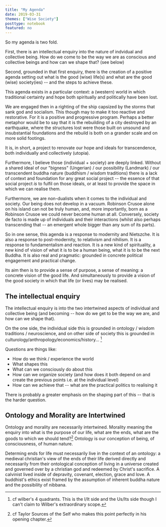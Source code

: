 ```yaml
---
title: "My Agenda"
date: 2019-03-31
themes: ["Wise Society"]
posttype: notebook
featured: no
---
```



So my agenda is two fold.

First, there is an intellectual enquiry into the nature of indvidual and collective being. How do we come to be the way we are as conscious and collective beings and how can we shape that? (see below)

Second, grounded in that first enquiry, there is the creation of a positive agenda setting out what is the good (wise) life(s) and what are the good (wise) society(ies) -- and the steps to achieve these.

This agenda exists in a particular context: a (western) world in which traditional certainty and hope both spiritually and politically have been lost.

We are engaged then in a righting of the ship capsized by the storms that sank god and socialism. This though may to make it too reactive and restorative. For it is a positive and progressive program. Perhaps a better metaphor would be to say that it is the rebuilding of a city destroyed by an earthquake, where the structures lost were those built on unsound and insubstantial foundations and the rebuild is both on a grander scale and on more solid footings.

It is, in short, a project to renovate our hope and ideals for transcendence, both individually and collectively (utopia).

Furthermore, I believe those (individual + society) are deeply linked. Without a shared ideal of our "bigness" (Ungerian) / our possibility (Landmark) / our transcendent buddha nature (buddhism / wisdom traditions) there is a lack of context and foundation for any great social project -- the essence of that social project *is* to fulfil on those ideals, or at least to provide the space in which we can realise them.

Furthermore, we are non-dualists when it comes to the individual and society. Our being does not develop in a vacuum. Robinson Crusoe alone on his island can not be truly human, and, more importantly, born as a Robinson Crusoe we could never become human at all. Conversely, society de facto is made up of individuals and their interactions (whilst also perhaps transcending that -- an emergent whole bigger than any sum of its parts).

So in one sense, this agenda is a response to modernity and Nietszche. It is also a response to post-modernity, to relativism and nihilism. It is a response to fundamentalism and reaction. It is a new kind of spirituality, a new kind of vision of what it is to be a human being, what it is to be the next Buddha. It is also real and pragmatic: grounded in concrete political engagement and practical change.

Its aim then is to provide a sense of purpose, a sense of meaning: a concrete vision of the good life. And simultaneously to provide a vision of the good society in which that life (or lives) may be realised.

## The intellectual enquiry

The intellectual enquiry is into the two intertwined aspects of individual and collective being (and becoming -- how do we get to be the way we are, and how can we shape that).

On the one side, the individual side this is grounded in ontology / wisdom traditions / neuroscience, and on other side of society this is grounded in culturology/anthropology/economics/history... [^wilber]

[^wilber]: cf wilber's 4 quadrants. This is the I/It side and the Us/Its side though I can't claim to Wilber's extraordinary scope.

Questions are things like:

- How do we think / experience the world
- What shapes this
- What can we consciously do about this
- How can we organize society (and how does it both depend on and create the previous points i.e. at the individual level)
- How can we achieve that -- what are the practical politics to realising it

There is probably a greater emphasis on the shaping part of this -- that is the harder question.

## Ontology and Morality are Intertwined

Ontology and morality are necessarily intertwined. Morality meaning the enquiry into what is the purpose of our life, what are the ends, what are the goods to which we should tend?[^taylor] Ontology is our conception of being, of consciousness, of human nature.

[^taylor]: cf Taylor Sources of the Self who makes this point perfectly in his opening chapter.

Determing ends for life must necessarily live in the context of an ontology: a medieval christian's view of the ends of their life derived directly and necessarily from their ontological conception of living in a universe created and governed over by a christian god and redeemed by Christ's sacrifice. A calvinist lived inside of depravity, covenant, election, grace and love. A buddhist's ethics exist framed by the assumption of inherent buddha nature and the possibility of nibbana.

